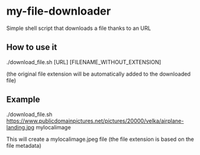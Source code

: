 # my-file-downloader
Simple shell script that downloads a file thanks to an URL

## How to use it
./download_file.sh [URL] [FILENAME_WITHOUT_EXTENSION]

(the original file extension will be automatically added to the downloaded file)

## Example
./download_file.sh https://www.publicdomainpictures.net/pictures/20000/velka/airplane-landing.jpg mylocalimage

This will create a mylocalimage.jpeg file (the file extension is based on the file metadata)
